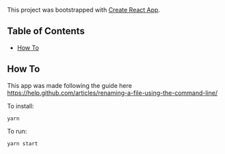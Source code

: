 This project was bootstrapped with [Create React App](https://github.com/facebook/create-react-app).

## Table of Contents

- [How To](#how-to)

## How To

This app was made following the guide here https://help.github.com/articles/renaming-a-file-using-the-command-line/

To install:

```yarn```

To run:

```yarn start```